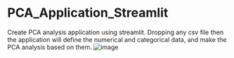 # PCA_Application_Streamlit

Create PCA analysis application using streamlit. Dropping any csv file then the application will define the numerical and categorical data, and make the PCA analysis based on them.
![image](https://user-images.githubusercontent.com/110689945/210793138-41036518-04e6-4c92-a7c9-a540aef5d84f.png)

